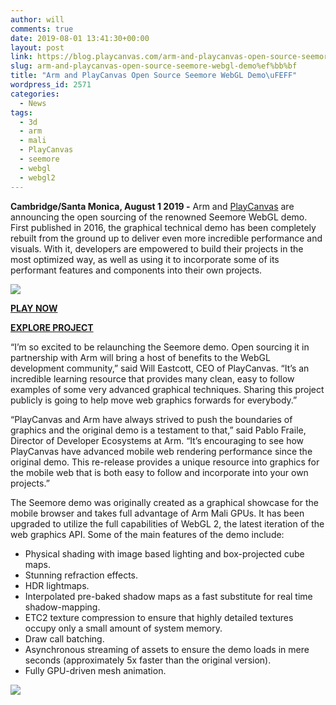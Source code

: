 ```yaml
---
author: will
comments: true
date: 2019-08-01 13:41:30+00:00
layout: post
link: https://blog.playcanvas.com/arm-and-playcanvas-open-source-seemore-webgl-demo%ef%bb%bf/
slug: arm-and-playcanvas-open-source-seemore-webgl-demo%ef%bb%bf
title: "Arm and PlayCanvas Open Source Seemore WebGL Demo\uFEFF"
wordpress_id: 2571
categories:
  - News
tags:
  - 3d
  - arm
  - mali
  - PlayCanvas
  - seemore
  - webgl
  - webgl2
---
```


**Cambridge/Santa Monica, August 1 2019 -** Arm and [PlayCanvas](https://playcanvas.com/) are announcing the open sourcing of the renowned Seemore WebGL demo. First published in 2016, the graphical technical demo has been completely rebuilt from the ground up to deliver even more incredible performance and visuals. With it, developers are empowered to build their projects in the most optimized way, as well as using it to incorporate some of its performant features and components into their own projects.

![](https://lh5.googleusercontent.com/Dlt7lMuKZ9SJ3uszf62h1H0SjWSTMnlrU796xEtuvfWUlRQ7mqCs4AjfJSss7S4Ap555XvPQYzmIX5iLagjJJFx_GoRjjp37BWQsLJfFJmnlL2J-VRn_fYqn7Hwu_MjeZA1R5GVs)

[**PLAY NOW**](https://playcanv.as/p/MflWvdTW/)

[**EXPLORE PROJECT**](https://playcanvas.com/project/612100/overview/seemore-2019)

“I’m so excited to be relaunching the Seemore demo. Open sourcing it in partnership with Arm will bring a host of benefits to the WebGL development community,” said Will Eastcott, CEO of PlayCanvas. “It’s an incredible learning resource that provides many clean, easy to follow examples of some very advanced graphical techniques. Sharing this project publicly is going to help move web graphics forwards for everybody.”

“PlayCanvas and Arm have always strived to push the boundaries of graphics and the original demo is a testament to that,” said Pablo Fraile, Director of Developer Ecosystems at Arm. “It’s encouraging to see how PlayCanvas have advanced mobile web rendering performance since the original demo. This re-release provides a unique resource into graphics for the mobile web that is both easy to follow and incorporate into your own projects.”

The Seemore demo was originally created as a graphical showcase for the mobile browser and takes full advantage of Arm Mali GPUs. It has been upgraded to utilize the full capabilities of WebGL 2, the latest iteration of the web graphics API. Some of the main features of the demo include:

- Physical shading with image based lighting and box-projected cube maps.
- Stunning refraction effects.
- HDR lightmaps.
- Interpolated pre-baked shadow maps as a fast substitute for real time shadow-mapping.
- ETC2 texture compression to ensure that highly detailed textures occupy only a small amount of system memory.
- Draw call batching.
- Asynchronous streaming of assets to ensure the demo loads in mere seconds (approximately 5x faster than the original version).
- Fully GPU-driven mesh animation.

![](https://lh6.googleusercontent.com/2FR-XGYTKZwP77phlpQ6DlNfaM5NSW4Mjo1Y3LOfQ_k1CaRWzT9iIWf-i2h2PpuF1PeKdNoys3yYotu4wkHsX9AAS1G0AbayKoOrl6z6dLeBHiZnwX1Bo0uvLerI_0SJVeQ9f6aS)
